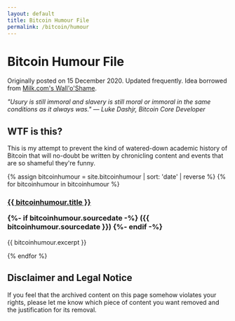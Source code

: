 ```yaml
---
layout: default
title: Bitcoin Humour File
permalink: /bitcoin/humour
---
```


# Bitcoin Humour File

<p class="notebox">Originally posted on 15 December 2020. Updated frequently. Idea borrowed from <a href="http://milk.com/wall-o-shame/">Milk.com's Wall'o'Shame</a>.</p> 

*"Usury is still immoral and slavery is still moral or immoral in the same conditions as it always was." — Luke Dashjr, Bitcoin Core Developer*


## WTF is this?

This is my attempt to prevent the kind of watered-down academic history of Bitcoin that will no-doubt be written by chronicling content and events that are so shameful they're funny.

{% assign bitcoinhumour = site.bitcoinhumour | sort: 'date' | reverse %}
{% for bitcoinhumour in bitcoinhumour %}

<div class="h-entry note post-stub">
 
 
 <h3 class="post-stub"><a href="{{ bitcoinhumour.url | prepend: site.baseurl }}">
  {{ bitcoinhumour.title }}



   </a>      {%- if bitcoinhumour.sourcedate -%} ({{ bitcoinhumour.sourcedate }}) {%- endif -%} </h3>
  
 <p class="p-content"> {{ bitcoinhumour.excerpt }}
 </p>
 
</div>

{% endfor %}  


## Disclaimer and Legal Notice

If you feel that the archived content on this page somehow violates your rights, please let me know which piece of content you want removed and the justification for its removal.
